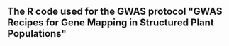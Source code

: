 The R code used for the GWAS protocol "GWAS Recipes for Gene Mapping in Structured Plant Populations"
----
